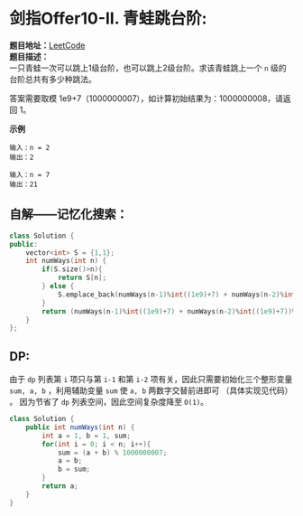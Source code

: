 # 剑指Offer10-II. 青蛙跳台阶:  
**题目地址：**[LeetCode](https://leetcode-cn.com/problems/qing-wa-tiao-tai-jie-wen-ti-lcof/)  
**题目描述：**  
一只青蛙一次可以跳上1级台阶，也可以跳上2级台阶。求该青蛙跳上一个 `n` 级的台阶总共有多少种跳法。

答案需要取模 1e9+7（1000000007），如计算初始结果为：1000000008，请返回 1。

**示例**
```
输入：n = 2
输出：2

输入：n = 7
输出：21
```

## 自解——记忆化搜索：  
```cpp
class Solution {
public:
    vector<int> S = {1,1};
    int numWays(int n) {
        if(S.size()>n){
            return S[n];
        } else {
            S.emplace_back(numWays(n-1)%int((1e9)+7) + numWays(n-2)%int((1e9)+7))%int((1e9)+7);
        }
        return (numWays(n-1)%int((1e9)+7) + numWays(n-2)%int((1e9)+7))%int((1e9)+7);
    }
};
```

## DP:  
由于 `dp` 列表第 `i` 项只与第 `i-1` 和第 `i-2` 项有关，因此只需要初始化三个整形变量 `sum, a, b` ，利用辅助变量 `sum` 使 `a, b` 两数字交替前进即可 （具体实现见代码） 。
因为节省了 `dp` 列表空间，因此空间复杂度降至 `O(1)`。  
```java
class Solution {
    public int numWays(int n) {
        int a = 1, b = 1, sum;
        for(int i = 0; i < n; i++){
            sum = (a + b) % 1000000007;
            a = b;
            b = sum;
        }
        return a;
    }
}
```